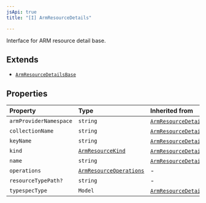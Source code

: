 ```yaml
---
jsApi: true
title: "[I] ArmResourceDetails"

---
```

Interface for ARM resource detail base.

## Extends

- [`ArmResourceDetailsBase`](ArmResourceDetailsBase.md)

## Properties

| Property | Type | Inherited from |
| :------ | :------ | :------ |
| `armProviderNamespace` | `string` | [`ArmResourceDetailsBase`](ArmResourceDetailsBase.md).`armProviderNamespace` |
| `collectionName` | `string` | [`ArmResourceDetailsBase`](ArmResourceDetailsBase.md).`collectionName` |
| `keyName` | `string` | [`ArmResourceDetailsBase`](ArmResourceDetailsBase.md).`keyName` |
| `kind` | [`ArmResourceKind`](../type-aliases/ArmResourceKind.md) | [`ArmResourceDetailsBase`](ArmResourceDetailsBase.md).`kind` |
| `name` | `string` | [`ArmResourceDetailsBase`](ArmResourceDetailsBase.md).`name` |
| `operations` | [`ArmResourceOperations`](ArmResourceOperations.md) | - |
| `resourceTypePath?` | `string` | - |
| `typespecType` | `Model` | [`ArmResourceDetailsBase`](ArmResourceDetailsBase.md).`typespecType` |
